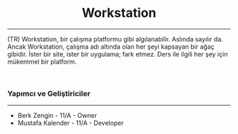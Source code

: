 <h1 align="center">Workstation</h1>
<hr>
<p>(TR) Workstation, bir çalışma platformu gibi algılanabilir. Aslında sayılır da. Ancak Workstation, çalışma adı altında olan her şeyi kapsayan bir ağaç gibidir. İster bir site, ister bir uygulama; fark etmez. Ders ile ilgili her şey için mükemmel bir platform.</p>
<br>
<h3>Yapımcı ve Geliştiriciler</h3>
<hr>
<ul>
  <li fontsize="21px">Berk Zengin - 11/A - Owner</li>
  <li>Mustafa Kalender - 11/A - Developer</li>
</ul>
